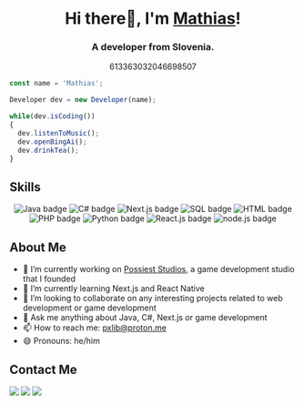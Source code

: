 <h1 align="center">Hi there👋, I'm <a href="https://schmelto.github.io/Portfolio/">Mathias</a>!</h1>
<h3 align="center">A developer from Slovenia.</h3>
<p align="center">613363032046698507</p>

```js
const name = 'Mathias';

Developer dev = new Developer(name);

while(dev.isCoding())
{
  dev.listenToMusic();
  dev.openBingAi();
  dev.drinkTea();
}
```
## Skills
<p align="center">
<img src="https://img.shields.io/badge/Java-red?style=for-the-badge&logo=java&logoColor=white" alt="Java badge">
<img src="https://img.shields.io/badge/C%23-blueviolet?style=for-the-badge&logo=c-sharp&logoColor=white" alt="C# badge">
<img src="https://img.shields.io/badge/Next.js-black?style=for-the-badge&logo=nuxt-dot-js&logoColor=cyan" alt ="Next.js badge">
<img src="https://img.shields.io/badge/SQL-blue?style=for-the-badge&logo=mysql&logoColor=white" alt="SQL badge">
<img src="https://img.shields.io/badge/HTML-orange?style=for-the-badge&logo=html5&logoColor=white" alt="HTML badge">
<img src="https://img.shields.io/badge/PHP-purple?style=for-the-badge&logo=php&logoColor=white" alt="PHP badge">
<img src="https://img.shields.io/badge/Python-yellow?style=for-the-badge&logo=python&logoColor=white" alt="Python badge">
<img src="https://img.shields.io/badge/React.js-green?style=for-the-badge&logo=react&logoColor=white" alt="React.js badge">
<img src="https://img.shields.io/badge/node.js-darkgreen?style=for-the-badge&logo=node.js&logoColor=white" alt="node.js badge">
</p>



## About Me

- 🔭 I’m currently working on [Possiest Studios](https://possiest.com), a game development studio that I founded
- 🌱 I’m currently learning Next.js and React Native
- 👯 I’m looking to collaborate on any interesting projects related to web development or game development
- 💬 Ask me anything about Java, C#, Next.js or game development
- 📫 How to reach me: pxlib@proton.me
- 😄 Pronouns: he/him


## Contact Me

<a href ="mailto:mathiasclari@gmail.com"><img src='https://img.icons8.com/color/48/000000/gmail.png'/></a>
<a href ="http://twitter.com/MathiasClari"><img src='https://img.icons8.com/color/48/000000/twitter.png'/></a>
<a href ="http://linkedin.com/in/mathias-clari-drenik"><img src='https://img.icons8.com/color/48/000000/linkedin.png'/></a>
